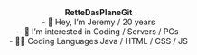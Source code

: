 <div align="center">
<b>RetteDasPlaneGit</b>
</div>
<div align="center">
- 👋 Hey, I’m Jeremy / 20 years
</div>

<div align="center">
- 👀 I’m interested in Coding / Servers / PCs
</div>

<div align="center">
- 👨‍💻 Coding Languages Java / HTML / CSS / JS
</div>
